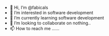 - 👋 Hi, I’m @fabicals
- 👀 I’m interested in software development
- 🌱 I’m currently learning software development
- 💞️ I’m looking to collaborate on nothing..
- 📫 How to reach me ......

<!---
fabicals/fabicals is a ✨ special ✨ repository because its `README.md` (this file) appears on your GitHub profile.
You can click the Preview link to take a look at your changes.
--->
